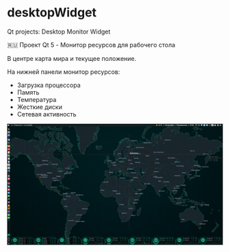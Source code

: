 # desktopWidget
Qt projects: Desktop Monitor Widget

:ru: Проект Qt 5 - Монитор ресурсов для рабочего стола

В центре карта мира и текущее положение.

На нижней панели монитор ресурсов:
- Загрузка процессора
- Память
- Температура
- Жесткие диски
- Сетевая активность

![Внешний вид приложения](/_img/screenshot.png "Внешний вид приложения")

